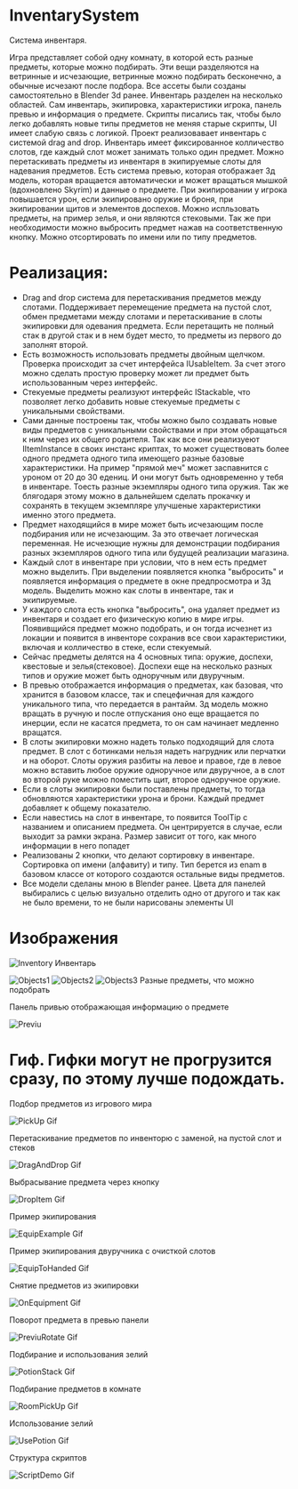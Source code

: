 # InventarySystem
Система инвентаря. 

Игра представляет собой одну комнату, в которой есть разные предметы, которые можно подбирать. Эти вещи разделяются на ветринные и исчезающие, ветринные можно подбирать бесконечно, а обычные исчезают после подбора. Все ассеты были созданы самостоятельно в Blender 3d ранее. Инвентарь разделен на несколько областей. Сам инвентарь, экипировка, характеристики игрока, панель превью и информация о предмете. Скрипты писались так, чтобы было легко добавлять новые типы предметов не меняя старые скрипты, UI имеет слабую связь с логикой. 
Проект реализовавает инвентарь с системой drag and drop. Инвентарь имеет фиксированное колличество слотов, где каждый слот может занимать только один предмет. Можно перетаскивать предметы из инвентаря в экипируемые слоты для надевания предметов. Есть система превью, которая отображает 3д модель, которая вращается автоматически и может вращаться мышкой (вдохновлено Skyrim) и данные о предмете. При экипировании у игрока повышается урон, если экипировано оружие и броня, при экипировании щитов и элементов доспехов. Можно испльзовать предметы, на пример зелья, и они являются стековыми. Так же при необходимости можно выбросить предмет нажав на соответственную кнопку. Можно отсортировать по имени или по типу предметов.

# Реализация:
- Drag and drop система для перетаскивания предметов между слотами. Поддерживает перемещение предмета на пустой слот, обмен предметами между слотами и перетаскивание в слоты экипировки для одевания предмета. Если перетащить не полный стак в другой стак и в нем будет место, то предметы из первого до заполнят второй. 
- Есть возможность использовать предметы двойным щелчком. Проверка происходит за счет интерфейса IUsableItem. За счет этого можно сделать простую проверку может ли предмет быть использованным через интерфейс.
- Стекуемые предметы реализуют интерфейс IStackable, что позволяет легко добавить новые стекуемые предметы с уникальными свойствами.
- Сами данные построены так, чтобы можно было создавать новые виды предметов с уникальными свойствами и при этом обращаться к ним через их общего родителя. Так как все они реализуеют IItemInstance в своих инстанс криптах, то может существовать более одного предмета одного типа имеющего разные базовые характеристики. На пример "прямой меч" может заспавнится с уроном от 20 до 30 едениц. И они могут быть одновременно у тебя в инвентаре. Тоесть разные экземпляры одного типа оружия. Так же блягодаря этому можно в дальнейшем сделать прокачку и сохранять в текущем экземпляре улучшеные характеристики именно этого предмета.
- Предмет находящийся в мире может быть исчезающим после подбирания или не исчезающим. За это отвечает логическая переменная. Не исчезющие нужны для демонстрации подбирания разных экземпляров одного типа или будущей реализации магазина.
- Каждый слот в инвентаре при условии, что в нем есть предмет можно выделить. При выделении появляется кнопка "выбросить" и появляется информация о предмете в окне предпросмотра и 3д модель. Выделить можно как слоты в инвентаре, так и экипируемые.
- У каждого слота есть кнопка "выбросить", она удаляет предмет из инвентаря и создает его физическую копию в мире игры. Появивщийся предмет можно подобрать, и он тогда исчезнет из локации и появится в инвенторе сохранив все свои характеристики, включая и колличество в стеке, если стекуемый.
- Сейчас предметы делятся на 4 основных типа: оружие, доспехи, квестовые и зелья(стековое). Доспехи еще на несколько разных типов и оружие может быть одноручным или двуручным.
- В превью отображается информация о предметах, как базовая, что хранится в базовом классе, так и спецефичная для каждого уникального типа, что передается в рантайм. 3д модель можно вращать в ручную и после отпускания оно еще вращается по инерции, если не касатся предмета, то он сам начинает медленно вращатся.
- В слоты экипировки можно надеть только подходящий для слота предмет. В слот с ботинками нельзя надеть нагрудник или перчатки и на оборот. Слоты оружия разбиты на левое и правое, где в левое можно вставить любое оружие одноручное или двуручное, а в слот во второй руке можно поместить щит, второе одноручное оружие.
- Если в слоты экипировки были поставлены предметы, то тогда обновляются характеристики урона и брони. Каждый предмет добавляет к общему показателю.
- Если навестись на слот в инвентаре, то появится ToolTip с названием и описанием предмета. Он центрируется в случае, если выходит за рамки экрана. Размер зависит от того, как много информации в него попадет
- Реализованы 2 кнопки, что делают сортировку в инвентаре. Сортировка оп имени (алфавиту) и типу. Тип берется из enam в базовом классе от которого создаются остальные виды предметов.
- Все модели сделаны мною в Blender ранее. Цвета для панелей выбирались с целью визуально отделить одно от другого и так как не было времени, то не были нарисованы элементы UI

# Изображения 
![Inventory](screenshots/Inventory.png) 
Инвентарь

![Objects1](screenshots/Objects1.png) 
![Objects2](screenshots/Objects2.png)
![Objects3](screenshots/Objects3.png) 
Разные предметы, что можно подобрать

Панель привью отображающая информацию о предмете

![Previu](screenshots/Previu.png)


# Гиф. Гифки могут не прогрузится сразу, по этому лучше подождать.

Подбор предметов из игрового мира

![PickUp Gif](screenshots/PickUp.gif) 

Перетаскивание предметов по инвенторю с заменой, на пустой слот и стеков

![DragAndDrop Gif](screenshots/DragAndDrop.gif)

Выбрасывание предмета через кнопку

![DropItem Gif](screenshots/DropItem.gif)

Пример экипирования

![EquipExample Gif](screenshots/EquipExample.gif)

Пример экипирования двуручника с очисткой слотов

![EquipToHanded Gif](screenshots/EquipToHanded.gif)

Снятие предметов из экипировки

![OnEquipment Gif](screenshots/OnEquipment.gif)

Поворот предмета в превью панели

![PreviuRotate Gif](screenshots/PreviuRotate.gif)

Подбирание и использования зелий

![PotionStack Gif](screenshots/PotionStack.gif)

Подбирание предметов в комнате

![RoomPickUp Gif](screenshots/RoomPickUp.gif)

Использование зелий

![UsePotion Gif](screenshots/UsePotion.gif)

Структура скриптов 

![ScriptDemo Gif](screenshots/ScriptDemo.gif)
